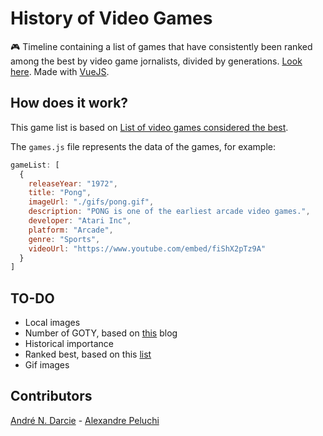 # History of Video Games
:video_game: Timeline containing a list of games that have consistently been ranked among the best by video game jornalists, divided by generations. [Look here](http://andredarcie.github.io/history-of-video-games). Made with [VueJS](https://github.com/vuejs/vue).

## How does it work?

This game list is based on [List of video games considered the best](https://en.wikipedia.org/wiki/List_of_video_games_considered_the_best).

The `games.js` file represents the data of the games, for example:
```javascript
gameList: [
  {
    releaseYear: "1972",
    title: "Pong",
    imageUrl: "./gifs/pong.gif",
    description: "PONG is one of the earliest arcade video games.",
    developer: "Atari Inc",
    platform: "Arcade",
    genre: "Sports",
    videoUrl: "https://www.youtube.com/embed/fiShX2pTz9A"
  }
]
```

## TO-DO
- Local images
- Number of GOTY, based on [this](http://gotypicks.blogspot.com.br/) blog
- Historical importance
- Ranked best, based on this [list](https://en.wikipedia.org/wiki/List_of_video_games_considered_the_best)
- Gif images

## Contributors    
[André N. Darcie](https://github.com/andredarcie) - [Alexandre Peluchi](https://github.com/alexandrepeluchi)

